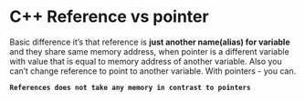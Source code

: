 # С++ Reference vs pointer

Basic difference it’s that reference is **just another name(alias) for variable** and they share same memory address, when pointer is a different variable with value that is equal to memory address of another variable. Also you can’t change reference to point to another variable. With pointers - you can.

**`References does not take any memory in contrast to pointers`**